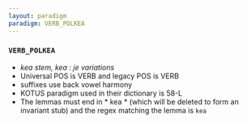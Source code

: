 ```yaml
---
layout: paradigm
paradigm: VERB_POLKEA
---
```

### ` VERB_POLKEA `

* _kea stem, kea : je variations_
* Universal POS is VERB and legacy POS is VERB
* suffixes use back vowel harmony
* KOTUS paradigm used in their dictionary is 58-L
* The lemmas must end in * kea * (which will be deleted to form an invariant stub) and the regex matching the lemma is ` kea `
